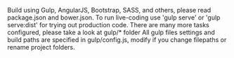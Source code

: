 Build using Gulp, AngularJS, Bootstrap, SASS, and others, please read package.json and bower.json.
To run live-coding use 'gulp serve' or 'gulp serve:dist' for trying out production code. There are many more tasks configured, please take a look at gulp/* folder
All gulp files settings and build paths are specified in gulp/config.js, modify if you change filepaths or rename project folders.
